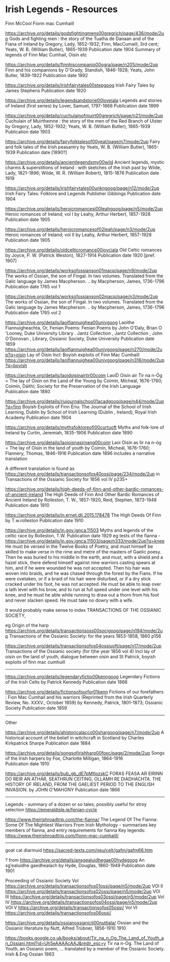 # Irish Legends - Resources

Finn McCool
Fionn mac Cumhaill

https://archive.org/details/godsfightingmens00gregrich/page/436/mode/2up
Gods and fighting men : the story of the Tuatha de Danaan and of the Fiana of Ireland
by Gregory, Lady, 1852-1932; Finn, MacCumaill, 3rd cent; Yeats, W. B. (William Butler), 1865-1939
Publication date 1904
Summary of legends of Finn Mac Cumhail, Oisin etc

https://archive.org/details/finnhiscompanio00ogra/page/n205/mode/2up
Finn and his companions
by O'Grady, Standish, 1846-1928; Yeats, John Butler, 1839-1922
Publication date 1892

https://archive.org/details/irishfairytales00stepgoog
Irish Fairy Tales
by James Stephens
Publication date 1920


https://archive.org/details/legendsandstorie00loveiala
Legends and stories of Ireland (first series)
by Lover, Samuel, 1797-1868
Publication date 1899

https://archive.org/details/cuchulainofmuirt00gregrich/page/n21/mode/2up
Cuchulain of Muirthemne : the story of the men of the Red Branch of Ulster
by Gregory, Lady, 1852-1932; Yeats, W. B. (William Butler), 1865-1939
Publication date 1903

https://archive.org/details/fairyfolktalesof00yeat/page/n7/mode/2up
Fairy and folk tales of the Irish peasantry
by Yeats, W. B. (William Butler), 1865-1939
Publication date [1890?]

https://archive.org/details/ancientlegendsmy00wild
Ancient legends, mystic charms & superstitions of Ireland : with sketches of the Irish past
by Wilde, Lady, 1821-1896; Wilde, W. R. (William Robert), 1815-1876
Publication date 1919


https://archive.org/details/irishfairytales00unkngoog/page/n12/mode/2up
Irish Fairy Tales: Folklore and Legends
Publisher Gibbings
Publication date 1904

https://archive.org/details/heroicromancesi00leahgoog/page/n5/mode/2up
Heroic romances of Ireland; vol I
by Leahy, Arthur Herbert, 1857-1928
Publication date 1905

https://archive.org/details/heroicromancesof02leah/page/n3/mode/2up
Heroic romances of Ireland; vol II
by Leahy, Arthur Herbert, 1857-1928
Publication date 1905

https://archive.org/details/oldcelticromance00joyciala
Old Celtic romances
by Joyce, P. W. (Patrick Weston), 1827-1914
Publication date 1920 [pref. 1907]

https://archive.org/details/worksofossianson01macp/page/n9/mode/2up
The works of Ossian, the son of Fingal. In two volumes. Translated from the Galic language by James Macpherson. ..
by Macpherson, James, 1736-1796
Publication date 1765
vol 1

https://archive.org/details/worksofossianson02macp/page/n3/mode/2up
The works of Ossian, the son of Fingal. In two volumes. Translated from the Galic language by James Macpherson. ..
by Macpherson, James, 1736-1796
Publication date 1765
vol 2

https://archive.org/details/laoifiannuighea00univgoog
Laoithe Fiannuigheachta, Or, Fenian Poems: Fenian Poems
by John O'Daly, Brian O 'Looney, Duke University Library . Jantz Collection , Jantz Collection , John O'Donovan , Library, Ossianic Society, Duke University
Publication date 1859
https://archive.org/details/laoifiannuighea00univgoog/page/n270/mode/2up?q=oisin
Lay of Oisin
Incl: Boyish exploits of Finn Mac Cumhaill https://archive.org/details/laoifiannuighea00univgoog/page/n316/mode/2up?q=boyish


https://archive.org/details/laoidoisinairtir00coim
LaoiḊ Oisín air Ṫír na n-Óg = The lay of Oisin on the Land of the Young
by Coimín, Mícheál, 1676-1760; Coimín, Dáithí; Society for the Preservation of the Irish Language
Publication date 1880

https://archive.org/details/riujournalschoo01acadgoog/page/n44/mode/2up?q=finn
Boyish Exploits of Finn
Ériu: The Journal of the School of Irish Learning, Dublin
by School of Irish Learning (Dublin , Ireland), Royal Irish Academy
Publication date 1904


https://archive.org/details/mythsfolkloreofi00curtuoft
Myths and folk-lore of Ireland
by Curtin, Jeremiah, 1835-1906
Publication date 1890


https://archive.org/details/laoioisnasirnang00coim
Laoi Oisín as ṫir na n-óg = The lay of Oisín in the land of youth
by Coimín, Micheál, 1676-1760; Flannery, Thomas, 1846-1916
Publication date 1896 includes a narrative translation


A different translation is found as
https://archive.org/details/transactionsofos40ossi/page/234/mode/2up in Transactions of the Ossianic Society for 1856 vol IV p235+

https://archive.org/details/high-deeds-of-finn-and-other-bardic-romances-of-ancient-ireland
The High Deeds of Finn And Other Bardic Romances of Ancient Ireland
by Rolleston, T. W., 1857-1920, Reid, Stephen, 1873-1948
Publication date 1910

https://archive.org/details/in.ernet.dli.2015.178478
The High Deeds Of Finn
by T.w.rolleston
Publication date 1910

https://archive.org/details/in.gov.ignca.11503
Myths and legends of the celtic race
by Rolleston, T.W.
Publication date 1929
eg tests of the fianna - https://archive.org/details/in.gov.ignca.11503/page/n333/mode/2up?q=knee
He must be versed in the Twelve Books of Poetry, and must himself be skilled to make verse in the rime and metre of the masters of Gaelic poesy. Then he was buried to his middle in the earth, and must, with a shield and a hazel stick, there defend himself against nine warriors casting spears at him, and if he were wounded he was not accepted. Then his hair was woven into braids, and he was chased through the forest by the Fians. If he were ovetaken, or if a braid of his hair were disturbed, or if a dry stick cracked under his foot, he was not accepted. He must be able to leap over a lath level with his brow, and to run at full speed under one level with his knee, and he must he able white running to draw out a thorn from his foot and never slacken speed. He must take no dowry with a wife.


It would probably make sense to index TRANSACTIONS OF THE OSSIANIC SOCIETY,

eg Origin of the harp https://archive.org/details/transactionsoss00socigoog/page/n194/mode/2up Transactions of the Ossianic Society: for the years 1853-1858, 1860 p156



https://archive.org/details/transactionsofos04ossiuoft/page/n17/mode/2up
Transactions of the Ossianic society (for t)he year 1856 vol 4)
Incl lay of oisin on the land of youth, dialogue between oisin and St Patrick, boyish exploits of finn mac cumhuill

---

https://archive.org/details/legendaryfictio00kenngoog
Legendary Fictions of the Irish Celts
by Patrick Kennedy
Publication date 1866


https://archive.org/details/fictionsofourfor01kenn
Fictions of our forefathers : Fion Mac Cumhail and his warriors (Reprinted from the Irish Quarterly Review, No. XXXV., October 1859)
by Kennedy, Patrick, 1801-1873; Ossianic Society
Publication date 1859

---

Other

https://archive.org/details/ahistoricalacco00shargoog/page/n7/mode/2up
A historical account of the belief in witchcraft in Scotland
by Charles Kirkpatrick Sharpe
Publication date 1884


https://archive.org/details/songsofirishharp00foxc/page/2/mode/2up
Songs of the Irish harpers
by Fox, Charlotte Milligan, 1864-1916   
Publication date 1910


https://archive.org/details/bub_gb_dE7pMtIozskC
FORAS FEASA AR EIRINN DO REIR AN ATHAR, SEATHRUN CEITING, OLLAMH RE DIADHACHTA. THE HISTORY OF IRELAND, FROM THE GAELIEST PERIOD TO THE ENGLISH INVASION.
by JOHN O'MAHONY
Publication date 1866


---

Legends - summary of a dozen or so tales; possibly useful for stroy selection
https://emeraldisle.ie/fenian-cycle


https://www.theirishroadtrip.com/the-fianna/
The Legend Of The Fianna: Some Of The Mightiest Warriors From Irish Mythology -  summarises key members of fianna, and entry requirements for fianna
Key legends: https://www.theirishroadtrip.com/fionn-mac-cumhaill/

---

goat cat diarmuid https://sacred-texts.com/neu/celt/gafm/gafm66.htm

? from  https://archive.org/details/ansgealuidhegae00hydegoog An sgʹealuidhe gaedhealach
by Hyde, Douglas, 1860-1949
Publication date 1901

Proceeding of Ossianic Society
Vol https://archive.org/details/transactionsofos01ossi/page/n5/mode/2up
VOl II https://archive.org/details/transactionsofos02ossi/page/n5/mode/2up
VOl III https://archive.org/details/transactionsofos03ossi/page/n5/mode/2up
Vol IV https://archive.org/details/transactionsofos04ossi/page/n5/mode/2up
VOl V https://archive.org/details/transactionsofos05ossi/
Vol VI https://archive.org/details/transactionsofos06ossi/


https://archive.org/details/ossianossianicli00nuttiala/
Ossian and the Ossianic literature
by Nutt, Alfred Trübner, 1856-1910
1910


https://books.google.co.uk/books/about/Tir_na_n_Og_The_Land_of_Youth_an_Ossiani.html?id=Uh5eAAAAcAAJ&redir_esc=y
Tir na n-Og. The Land of Youth, an Ossianic poem, ... translated by a member of the Ossianic Society. Irish & Eng
Ossian
1863